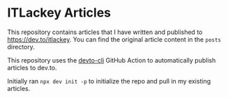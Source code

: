 # ITLackey Articles

This repository contains articles that I have written and published to https://dev.to/itlackey. You can find the original article content in the `posts` directory.

This repository uses the [devto-cli](https://github.com/sinedied/devto-cli) GitHub Action to automatically publish articles to dev.to.

Initially ran `npx dev init -p` to initialize the repo and pull in my existing articles.